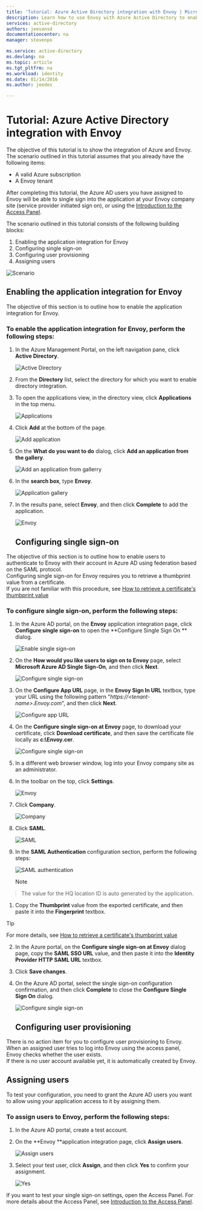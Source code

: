 ```yaml
---
title: 'Tutorial: Azure Active Directory integration with Envoy | Microsoft Azure'
description: Learn how to use Envoy with Azure Active Directory to enable single sign-on, automated provisioning, and more!
services: active-directory
authors: jeevansd
documentationcenter: na
manager: stevenpo

ms.service: active-directory
ms.devlang: na
ms.topic: article
ms.tgt_pltfrm: na
ms.workload: identity
ms.date: 01/14/2016
ms.author: jeedes

---
```

# Tutorial: Azure Active Directory integration with Envoy
The objective of this tutorial is to show the integration of Azure and Envoy.  
The scenario outlined in this tutorial assumes that you already have the following items:

* A valid Azure subscription
* A Envoy tenant

After completing this tutorial, the Azure AD users you have assigned to Envoy will be able to single sign into the application at your Envoy company site (service provider initiated sign on), or using the [Introduction to the Access Panel](active-directory-saas-access-panel-introduction.md).

The scenario outlined in this tutorial consists of the following building blocks:

1. Enabling the application integration for Envoy
2. Configuring single sign-on
3. Configuring user provisioning
4. Assigning users

![Scenario](./media/active-directory-saas-envoy-tutorial/IC776759.png "Scenario")

## Enabling the application integration for Envoy
The objective of this section is to outline how to enable the application integration for Envoy.

### To enable the application integration for Envoy, perform the following steps:
1. In the Azure Management Portal, on the left navigation pane, click **Active Directory**.

   ![Active Directory](./media/active-directory-saas-envoy-tutorial/IC700993.png "Active Directory")

2. From the **Directory** list, select the directory for which you want to enable directory integration.

3. To open the applications view, in the directory view, click **Applications** in the top menu.

   ![Applications](./media/active-directory-saas-envoy-tutorial/IC700994.png "Applications")

4. Click **Add** at the bottom of the page.

   ![Add application](./media/active-directory-saas-envoy-tutorial/IC749321.png "Add application")

5. On the **What do you want to do** dialog, click **Add an application from the gallery**.

   ![Add an application from gallerry](./media/active-directory-saas-envoy-tutorial/IC749322.png "Add an application from gallerry")

6. In the **search box**, type **Envoy**.

   ![Application gallery](./media/active-directory-saas-envoy-tutorial/IC776760.png "Application gallery")

7. In the results pane, select **Envoy**, and then click **Complete** to add the application.

   ![Envoy](./media/active-directory-saas-envoy-tutorial/IC776777.png "Envoy")

   ## Configuring single sign-on

The objective of this section is to outline how to enable users to authenticate to Envoy with their account in Azure AD using federation based on the SAML protocol.  
Configuring single sign-on for Envoy requires you to retrieve a thumbprint value from a certificate.  
If you are not familiar with this procedure, see [How to retrieve a certificate's thumbprint value](http://youtu.be/YKQF266SAxI)

### To configure single sign-on, perform the following steps:
1. In the Azure AD portal, on the **Envoy** application integration page, click **Configure single sign-on** to open the **Configure Single Sign On ** dialog.

   ![Enable single sign-on](./media/active-directory-saas-envoy-tutorial/IC776778.png "Enable single sign-on")

2. On the **How would you like users to sign on to Envoy** page, select **Microsoft Azure AD Single Sign-On**, and then click **Next**.

   ![Configure single sign-on](./media/active-directory-saas-envoy-tutorial/IC776779.png "Configure single sign-on")

3. On the **Configure App URL** page, in the **Envoy Sign In URL** textbox, type your URL using the following pattern "*https://\<tenant-name\>.Envoy.com*", and then click **Next**.

   ![Configure app URL](./media/active-directory-saas-envoy-tutorial/IC776780.png "Configure app URL")

4. On the **Configure single sign-on at Envoy** page, to download your certificate, click **Download certificate**, and then save the certificate file locally as **c:\\Envoy.cer**.

   ![Configure single sign-on](./media/active-directory-saas-envoy-tutorial/IC776781.png "Configure single sign-on")

5. In a different web browser window, log into your Envoy company site as an administrator.

6. In the toolbar on the top, click **Settings**.

   ![Envoy](./media/active-directory-saas-envoy-tutorial/IC776782.png "Envoy")

7. Click **Company**.

   ![Company](./media/active-directory-saas-envoy-tutorial/IC776783.png "Company")

8. Click **SAML**.

   ![SAML](./media/active-directory-saas-envoy-tutorial/IC776784.png "SAML")

9. In the **SAML Authentication** configuration section, perform the following steps:

   ![SAML authentication](./media/active-directory-saas-envoy-tutorial/IC776785.png "SAML authentication")

   > [!NOTE]
> The value for the HQ location ID is auto generated by the application.
> 
> 
   1. Copy the **Thumbprint** value from the exported certificate, and then paste it into the **Fingerprint** textbox.  

   > [!TIP]
> For more details, see [How to retrieve a certificate's thumbprint value](http://youtu.be/YKQF266SAxI)
> 
2. In the Azure portal, on the **Configure single sign-on at Envoy** dialog page, copy the **SAML SSO URL** value, and then paste it into the **Identity Provider HTTP SAML URL** textbox.

3. Click **Save changes**.

10. On the Azure AD portal, select the single sign-on configuration confirmation, and then click **Complete** to close the **Configure Single Sign On** dialog.

    ![Configure single sign-on](./media/active-directory-saas-envoy-tutorial/IC776786.png "Configure single sign-on")

    ## Configuring user provisioning

There is no action item for you to configure user provisioning to Envoy.  
When an assigned user tries to log into Envoy using the access panel, Envoy checks whether the user exists.  
If there is no user account available yet, it is automatically created by Envoy.

## Assigning users
To test your configuration, you need to grant the Azure AD users you want to allow using your application access to it by assigning them.

### To assign users to Envoy, perform the following steps:
1. In the Azure AD portal, create a test account.

2. On the **Envoy **application integration page, click **Assign users**.

   ![Assign users](./media/active-directory-saas-envoy-tutorial/IC776787.png "Assign users")

3. Select your test user, click **Assign**, and then click **Yes** to confirm your assignment.

   ![Yes](./media/active-directory-saas-envoy-tutorial/IC767830.png "Yes")


If you want to test your single sign-on settings, open the Access Panel. For more details about the Access Panel, see [Introduction to the Access Panel](active-directory-saas-access-panel-introduction.md).

